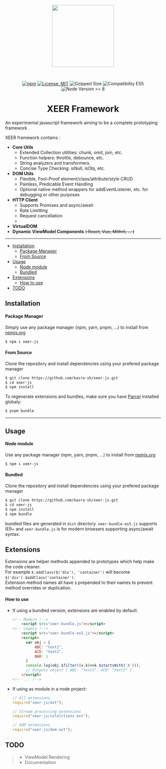 <p align="center">
<img width="200px" style="max-width: 70%" src="https://raw.githubusercontent.com/kasra-sh/xeer-js/master/.github/logo.png">
</p>
<br>
<p align="center">
<a href="https://npmjs.org/xeer-js"><img src="https://img.shields.io/npm/v/xeer-js" alt="npm"></a>
<a href="https://opensource.org/licenses/MIT"><img src="https://img.shields.io/badge/License-MIT-informational.svg" alt="License: MIT" /></a>
<img src="https://img.shields.io/badge/Gzipped-15Kb-green" alt="Gzipped Size" />
<img src="https://img.shields.io/badge/Compatibility-Mixed-informational" alt="Compatibility ES5" />
<img src="https://img.shields.io/badge/node->=8-yellow" alt="Node Version >= 8" />
<br>
<h1 align="center">XEER Framework</h1>
</p>

An experimental javascript framework aiming to be a complete prototyping framework .<br>

XEER framework contains :
- **Core Utils**
  - Extended Collection utilities: chunk, omit, join, etc.
  - Function helpers: throttle, debounce, etc.
  - String analyzers and transformers.
  - Concise Type Checking: isNull, isObj, etc.
- **DOM Utils**
  - Flexible, Fool-Proof element/class/attribute/style CRUD
  - Painless, Predicable Event Handling
  - Optional native method wrappers for addEventListener, etc. for debugging or other purposes
- **HTTP Client**
  - Supports Promises and async/await
  - Rate Limitting
  - Request cancellation
  - 
- **VirtualDOM**
- **Dynamic ViewModel Components** ~~( React, Vue, Mithril, ... )~~

---

- [Installation](#installation)
  - [Package Manager](#package-manager)
  - [From Source](#from-source)
- [Usage](#usage)
  - [Node module](#node-module)
  - [Bundled](#bundled)
- [Extensions](#extensions)
  - [How to use](#how-to-use)
- [TODO](#todo)

## Installation
#### Package Manager
Simply use any package manager (npm, yarn, pnpm, ...) to install from [npmjs.org](https://npmjs.org)
```shell script
$ npm i xeer-js
```
#### From Source
Clone the repository and install dependencies using your prefered package manager
```sh
$ git clone https://github.com/kasra-sh/xeer-js.git
$ cd xeer-js
$ npm install
```
To regenerate extensions and bundles, make sure you have [Parcel](https://parceljs.org) installed globaly:
```sh
$ pnpm bundle
```
---
## Usage
#### Node module
Use any package manager (npm, yarn, pnpm, ...) to install from [npmjs.org](https://npmjs.org)
```shell script
$ npm i xeer-js
```

#### Bundled
Clone the repository and install dependencies using your prefered package manager
```sh
$ git clone https://github.com/kasra-sh/xeer-js.git
$ cd xeer-js
$ npm install
$ npm bundle
```
bundled files are generated in `dist` directory. `xeer-bundle-es5.js` supports IE9+ and `xeer-bundle.js` is for modern browsers supporting async/await syntax.

## Extensions
Extensions are helper methods appended to prototypes which help make the code cleaner.<br>
For example `X.addClass($('div'), 'container')` will become `$('div').$addClass('container')`.<br>
Extension method names all have `$` prepended to their names to prevent method overrides or duplication.

#### How to use
- If using a bundled version, extensions are enabled by default.
  ```html
  <!-- Modern !-->
      <script src="xeer-bundle.js"></script>
  <!-- Legacy !-->
      <script src="xeer-bundle-es5.js"></script>
      <script>
        var obj = {
            ABC: "text1",
            ACD: "text2",
            BAR: 1
        }
        console.log(obj.$filter((v,k)=>k.$startsWith('A')));
        // Outputs object { ABC: "text1", ACD: "text2" }
      </script>
  <!-- ... !-->
  ```
- If using as module in a node project:
  ```javascript
  // All extensions
  require("xeer-js/ext"); 

  // Stream processing extensions
  require("xeer-js/colelctions.ext");  
  
  // DOM extensions
  require("xeer-js/dom.ext");
  ```


## TODO
> - ViewModel Rendering
> - Documentation